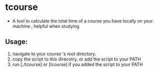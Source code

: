 # tcourse
  - A tool to calculate the total time of a course you have locally on your machine , helpful when studying
  
## Usage:
1. navigate to your course 's root directory.
2. copy the script to this direcotry, or add the script to your PATH 
3. run [./tcourse]  or [tcourse] if you added the script to your PATH 
